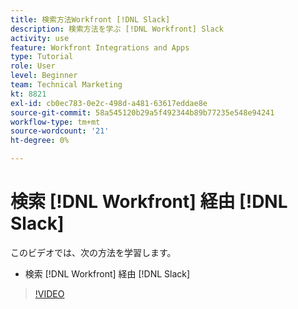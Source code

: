 ```yaml
---
title: 検索方法Workfront [!DNL Slack]
description: 検索方法を学ぶ [!DNL Workfront] Slack
activity: use
feature: Workfront Integrations and Apps
type: Tutorial
role: User
level: Beginner
team: Technical Marketing
kt: 8821
exl-id: cb0ec783-0e2c-498d-a481-63617eddae8e
source-git-commit: 58a545120b29a5f492344b89b77235e548e94241
workflow-type: tm+mt
source-wordcount: '21'
ht-degree: 0%

---
```


# 検索 [!DNL Workfront] 経由 [!DNL Slack]

このビデオでは、次の方法を学習します。

* 検索 [!DNL Workfront] 経由 [!DNL Slack]

>[!VIDEO](https://video.tv.adobe.com/v/335121/?quality=12)

